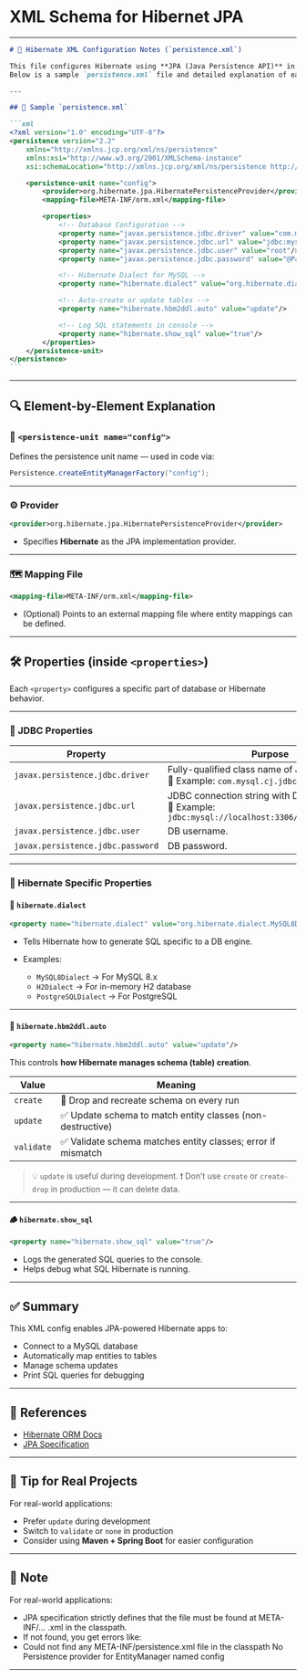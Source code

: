 # XML Schema for Hibernet JPA

---

````markdown
# 🧩 Hibernate XML Configuration Notes (`persistence.xml`)

This file configures Hibernate using **JPA (Java Persistence API)** in a declarative XML way.
Below is a sample `persistence.xml` file and detailed explanation of each section and property.

---

## 📄 Sample `persistence.xml`

```xml
<?xml version="1.0" encoding="UTF-8"?>
<persistence version="2.2"
    xmlns="http://xmlns.jcp.org/xml/ns/persistence"
    xmlns:xsi="http://www.w3.org/2001/XMLSchema-instance"
    xsi:schemaLocation="http://xmlns.jcp.org/xml/ns/persistence http://xmlns.jcp.org/xml/ns/persistence/persistence_2_2.xsd">

    <persistence-unit name="config">
        <provider>org.hibernate.jpa.HibernatePersistenceProvider</provider>
        <mapping-file>META-INF/orm.xml</mapping-file>

        <properties>
            <!-- Database Configuration -->
            <property name="javax.persistence.jdbc.driver" value="com.mysql.cj.jdbc.Driver"/>
            <property name="javax.persistence.jdbc.url" value="jdbc:mysql://localhost:3306/hibernetexamples"/>
            <property name="javax.persistence.jdbc.user" value="root"/>
            <property name="javax.persistence.jdbc.password" value="@Pass123"/>

            <!-- Hibernate Dialect for MySQL -->
            <property name="hibernate.dialect" value="org.hibernate.dialect.MySQL8Dialect"/>

            <!-- Auto-create or update tables -->
            <property name="hibernate.hbm2ddl.auto" value="update"/>

            <!-- Log SQL statements in console -->
            <property name="hibernate.show_sql" value="true"/>
        </properties>
    </persistence-unit>
</persistence>
```
````

---

## 🔍 Element-by-Element Explanation

### 🧩 `<persistence-unit name="config">`

Defines the persistence unit name — used in code via:

```java
Persistence.createEntityManagerFactory("config");
```

---

### ⚙️ Provider

```xml
<provider>org.hibernate.jpa.HibernatePersistenceProvider</provider>
```

- Specifies **Hibernate** as the JPA implementation provider.

---

### 🗺️ Mapping File

```xml
<mapping-file>META-INF/orm.xml</mapping-file>
```

- (Optional) Points to an external mapping file where entity mappings can be defined.

---

## 🛠️ Properties (inside `<properties>`)

Each `<property>` configures a specific part of database or Hibernate behavior.

---

### 🔌 JDBC Properties

| Property                          | Purpose                                                                                             |
| --------------------------------- | --------------------------------------------------------------------------------------------------- |
| `javax.persistence.jdbc.driver`   | Fully-qualified class name of JDBC driver. <br>🔹 Example: `com.mysql.cj.jdbc.Driver`               |
| `javax.persistence.jdbc.url`      | JDBC connection string with DB name. <br>🔹 Example: `jdbc:mysql://localhost:3306/hibernetexamples` |
| `javax.persistence.jdbc.user`     | DB username.                                                                                        |
| `javax.persistence.jdbc.password` | DB password.                                                                                        |

---

### 🧠 Hibernate Specific Properties

#### 🧩 `hibernate.dialect`

```xml
<property name="hibernate.dialect" value="org.hibernate.dialect.MySQL8Dialect"/>
```

- Tells Hibernate how to generate SQL specific to a DB engine.
- Examples:

  - `MySQL8Dialect` → For MySQL 8.x
  - `H2Dialect` → For in-memory H2 database
  - `PostgreSQLDialect` → For PostgreSQL

---

#### 🔁 `hibernate.hbm2ddl.auto`

```xml
<property name="hibernate.hbm2ddl.auto" value="update"/>
```

This controls **how Hibernate manages schema (table) creation**.

| Value      | Meaning                                                      |
| ---------- | ------------------------------------------------------------ |
| `create`   | 🔄 Drop and recreate schema on every run                     |
| `update`   | ✅ Update schema to match entity classes (non-destructive)   |
| `validate` | ✅ Validate schema matches entity classes; error if mismatch |

> 💡 `update` is useful during development.
> ❗ Don’t use `create` or `create-drop` in production — it can delete data.

---

#### 🪵 `hibernate.show_sql`

```xml
<property name="hibernate.show_sql" value="true"/>
```

- Logs the generated SQL queries to the console.
- Helps debug what SQL Hibernate is running.

---

## ✅ Summary

This XML config enables JPA-powered Hibernate apps to:

- Connect to a MySQL database
- Automatically map entities to tables
- Manage schema updates
- Print SQL queries for debugging

---

## 📘 References

- [Hibernate ORM Docs](https://hibernate.org/orm/documentation/)
- [JPA Specification](https://download.oracle.com/javaee/6/api/javax/persistence/package-summary.html)

---

## 📌 Tip for Real Projects

For real-world applications:

- Prefer `update` during development
- Switch to `validate` or `none` in production
- Consider using **Maven + Spring Boot** for easier configuration

---

## 📌 Note

For real-world applications:

- JPA specification strictly defines that the file must be found at META-INF/... .xml in the classpath.
- If not found, you get errors like:
- Could not find any META-INF/persistence.xml file in the classpath
  No Persistence provider for EntityManager named config

---
